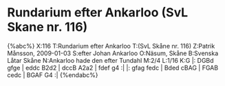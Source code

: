 # Rundarium efter Ankarloo (SvL Skane nr. 116)

{%abc%}
X:116
T:Rundarium efter Ankarloo
T:(SvL Skåne nr. 116)
Z:Patrik Månsson, 2009-01-03
S:efter Johan Ankarloo
O:Näsum, Skåne
B:Svenska Låtar Skåne
N:Ankarloo hade den efter Tundahl
M:2/4
L:1/16
K:G
|: DGBd gfge | eddc B2d2 | dccB A2a2 | fdef g4 :|
|: gfag fedc | Bded cBAG | FGAB cedc | BGAF G4 :|
{%endabc%}

